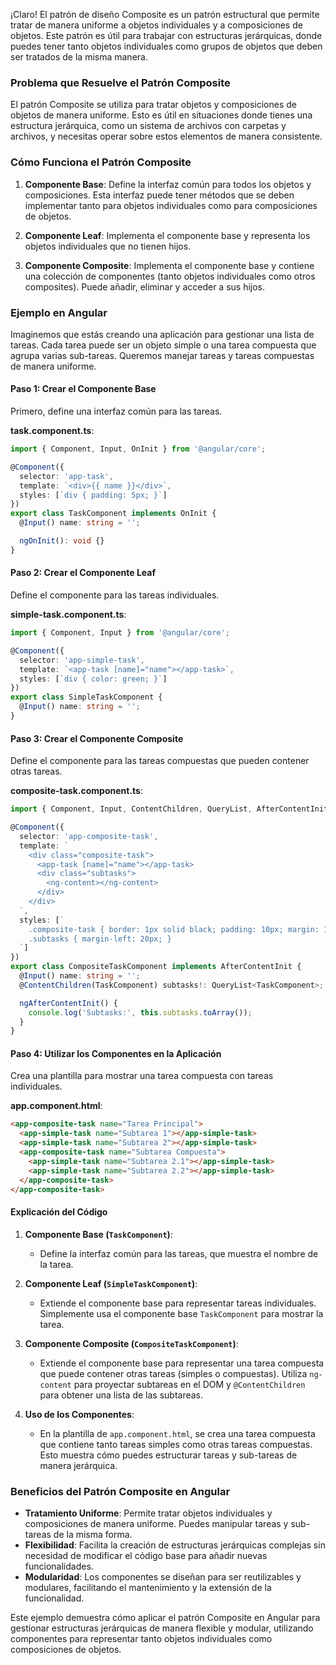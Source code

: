 ¡Claro! El patrón de diseño Composite es un patrón estructural que permite tratar de manera uniforme a objetos individuales y a composiciones de objetos. Este patrón es útil para trabajar con estructuras jerárquicas, donde puedes tener tanto objetos individuales como grupos de objetos que deben ser tratados de la misma manera.

### Problema que Resuelve el Patrón Composite

El patrón Composite se utiliza para tratar objetos y composiciones de objetos de manera uniforme. Esto es útil en situaciones donde tienes una estructura jerárquica, como un sistema de archivos con carpetas y archivos, y necesitas operar sobre estos elementos de manera consistente.

### Cómo Funciona el Patrón Composite

1. **Componente Base**: Define la interfaz común para todos los objetos y composiciones. Esta interfaz puede tener métodos que se deben implementar tanto para objetos individuales como para composiciones de objetos.

2. **Componente Leaf**: Implementa el componente base y representa los objetos individuales que no tienen hijos.

3. **Componente Composite**: Implementa el componente base y contiene una colección de componentes (tanto objetos individuales como otros composites). Puede añadir, eliminar y acceder a sus hijos.

### Ejemplo en Angular

Imaginemos que estás creando una aplicación para gestionar una lista de tareas. Cada tarea puede ser un objeto simple o una tarea compuesta que agrupa varias sub-tareas. Queremos manejar tareas y tareas compuestas de manera uniforme.

#### Paso 1: Crear el Componente Base

Primero, define una interfaz común para las tareas.

**task.component.ts**:
```typescript
import { Component, Input, OnInit } from '@angular/core';

@Component({
  selector: 'app-task',
  template: `<div>{{ name }}</div>`,
  styles: [`div { padding: 5px; }`]
})
export class TaskComponent implements OnInit {
  @Input() name: string = '';

  ngOnInit(): void {}
}
```

#### Paso 2: Crear el Componente Leaf

Define el componente para las tareas individuales.

**simple-task.component.ts**:
```typescript
import { Component, Input } from '@angular/core';

@Component({
  selector: 'app-simple-task',
  template: `<app-task [name]="name"></app-task>`,
  styles: [`div { color: green; }`]
})
export class SimpleTaskComponent {
  @Input() name: string = '';
}
```

#### Paso 3: Crear el Componente Composite

Define el componente para las tareas compuestas que pueden contener otras tareas.

**composite-task.component.ts**:
```typescript
import { Component, Input, ContentChildren, QueryList, AfterContentInit } from '@angular/core';

@Component({
  selector: 'app-composite-task',
  template: `
    <div class="composite-task">
      <app-task [name]="name"></app-task>
      <div class="subtasks">
        <ng-content></ng-content>
      </div>
    </div>
  `,
  styles: [`
    .composite-task { border: 1px solid black; padding: 10px; margin: 10px; }
    .subtasks { margin-left: 20px; }
  `]
})
export class CompositeTaskComponent implements AfterContentInit {
  @Input() name: string = '';
  @ContentChildren(TaskComponent) subtasks!: QueryList<TaskComponent>;

  ngAfterContentInit() {
    console.log('Subtasks:', this.subtasks.toArray());
  }
}
```

#### Paso 4: Utilizar los Componentes en la Aplicación

Crea una plantilla para mostrar una tarea compuesta con tareas individuales.

**app.component.html**:
```html
<app-composite-task name="Tarea Principal">
  <app-simple-task name="Subtarea 1"></app-simple-task>
  <app-simple-task name="Subtarea 2"></app-simple-task>
  <app-composite-task name="Subtarea Compuesta">
    <app-simple-task name="Subtarea 2.1"></app-simple-task>
    <app-simple-task name="Subtarea 2.2"></app-simple-task>
  </app-composite-task>
</app-composite-task>
```

#### Explicación del Código

1. **Componente Base (`TaskComponent`)**:
   - Define la interfaz común para las tareas, que muestra el nombre de la tarea.

2. **Componente Leaf (`SimpleTaskComponent`)**:
   - Extiende el componente base para representar tareas individuales. Simplemente usa el componente base `TaskComponent` para mostrar la tarea.

3. **Componente Composite (`CompositeTaskComponent`)**:
   - Extiende el componente base para representar una tarea compuesta que puede contener otras tareas (simples o compuestas). Utiliza `ng-content` para proyectar subtareas en el DOM y `@ContentChildren` para obtener una lista de las subtareas.

4. **Uso de los Componentes**:
   - En la plantilla de `app.component.html`, se crea una tarea compuesta que contiene tanto tareas simples como otras tareas compuestas. Esto muestra cómo puedes estructurar tareas y sub-tareas de manera jerárquica.

### Beneficios del Patrón Composite en Angular

- **Tratamiento Uniforme**: Permite tratar objetos individuales y composiciones de manera uniforme. Puedes manipular tareas y sub-tareas de la misma forma.
- **Flexibilidad**: Facilita la creación de estructuras jerárquicas complejas sin necesidad de modificar el código base para añadir nuevas funcionalidades.
- **Modularidad**: Los componentes se diseñan para ser reutilizables y modulares, facilitando el mantenimiento y la extensión de la funcionalidad.

Este ejemplo demuestra cómo aplicar el patrón Composite en Angular para gestionar estructuras jerárquicas de manera flexible y modular, utilizando componentes para representar tanto objetos individuales como composiciones de objetos.